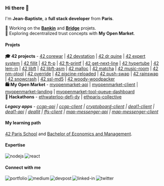 ### Hi there 👋

I'm **Jean-Baptiste**, a **full stack developer** from **Paris**.

🔭 Working on the [**Bankin**](http://bankin.com/) and [**Bridge**](http://bridgeapi.io/) projets.</br>
🌱 Exploring decentralized trust concepts with **My Open Market**.

#### Projets
**🎓 42 projects** - [42 corewar](https://github.com/jterrazz/42-corewar)
| [42 devstation](https://github.com/jterrazz/42-docker-devstation)
| [42 dr quine](https://github.com/jterrazz/42-dr-quine)
| [42 expert system](https://github.com/jterrazz/42-expert-system)
| [42 fillit](https://github.com/jterrazz/42-fillit)
| [42 ft-p](https://github.com/jterrazz/42-ft-p)
| [42 ft-printf](https://github.com/jterrazz/42-ft-printf)
| [42 get-next-line](https://github.com/jterrazz/42-get-next-line)
| [42 hypertube](https://github.com/jterrazz/42-hypertube)
| [42 lem-in](https://github.com/jterrazz/42-lem-in)
| [42 libft](https://github.com/jterrazz/42-libft)
| [42 libft-asm](https://github.com/jterrazz/42-libft-asm)
| [42 malloc](https://github.com/jterrazz/42-malloc)
| [42 matcha](https://github.com/jterrazz/42-matcha)
| [42 music-room](https://github.com/jterrazz/42-music-room)
| [42 nm-otool](https://github.com/jterrazz/42-nm-otool)
| [42 override](https://github.com/jterrazz/42-override)
| [42 piscine-reloaded](https://github.com/jterrazz/42-piscine-reloaded)
| [42 push-swap](https://github.com/jterrazz/42-push-swap)
| [42 rainswap](https://github.com/jterrazz/42-rainfall)
| [42 snowcrash](https://github.com/jterrazz/42-snowcrash)
| [42 ssl-md5](https://github.com/jterrazz/42-ssl-md5)
| [42 woody-woodpacker](https://github.com/jterrazz/42-woody-woodpacker)
</br>**🛍 My Open Market** - [myopenmarket-api](https://github.com/jterrazz/app.myopenmarket-api) | [myopenmarket-client](https://github.com/jterrazz/app.myopenmarket-client) | [myopenmarket-landing](https://github.com/jterrazz/app.myopenmarket-landing) | [myopenmarket-tool-queue-dashboard](https://github.com/jterrazz/app.myopenmarket-tool-queue-dashboard)
</br>**🚀 Hackathons** - [ethwaterloo-defi-dy](https://github.com/jterrazz/hackathons.ethwaterloo-defi-dy) | [ethparis-collective](https://github.com/jterrazz/hackathons.ethparis-collective)

***Legacy apps** - [ccap-api](https://github.com/jterrazz/app.ccap-api) | [ccap-client](https://github.com/jterrazz/app.ccap-client) | [cryptoboard-client](https://github.com/jterrazz/app.cryptoboard-client) | [deal1-client](https://github.com/jterrazz/app.deal1-client) | [deal1-api](https://github.com/jterrazz/app.deal1-api) | [deallit](https://github.com/jterrazz/app.deallit) | [ffs-client](https://github.com/jterrazz/app.ffs-client) | [map-messenger-api](https://github.com/jterrazz/app.map-messenger-api) | [map-messenger-client](https://github.com/jterrazz/app.map-messenger-client)*

#### My learning path

[42 Paris School](https://www.42.fr/) and [Bachelor of Economics and Management](https://feg.univ-amu.fr/).

#### Expertise

<img align="left" alt="nodejs" src="https://img.shields.io/badge/node.js%20-%23C9A690.svg?&style=for-the-badge&logo=node.js&logoColor=white" />
<img align="left" alt="react" src="https://img.shields.io/badge/react%20-%23C9A690.svg?&style=for-the-badge&logo=react&logoColor=white" />

<br>

#### Connect with me

[<img align="left" alt="portfolio" src="https://img.shields.io/badge/portfolio-%23D36582.svg?&style=for-the-badge" />](https://jterrazz.com)

[<img align="left" alt="medium" src="https://img.shields.io/badge/medium-%23253C78.svg?&style=for-the-badge&logo=medium&logoColor=white" />](https://blog.jterrazz.com)

[<img align="left" alt="devpost" src="https://img.shields.io/badge/devpost%20/%20hackathons-%23253C78.svg?&style=for-the-badge&logo=devpost&logoColor=white" />](https://devpost.com/jterrazz)

[<img align="left" alt="linked-in" src="https://img.shields.io/badge/linkedin-%232B59C3.svg?&style=for-the-badge&logo=linkedin&logoColor=white" />](https://www.linkedin.com/in/jterrazz)

[<img align="left" alt="twitter" src="https://img.shields.io/badge/twitter-%232B59C3.svg?&style=for-the-badge&logo=twitter&logoColor=white" />](https://twitter.com/j_terrazz)

<br>
